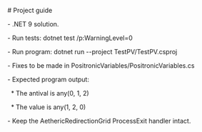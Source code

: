\# Project guide

\- .NET 9 solution.

\- Run tests: dotnet test /p:WarningLevel=0

\- Run program: dotnet run --project TestPV/TestPV.csproj

\- Fixes to be made in PositronicVariables/PositronicVariables.cs

\- Expected program output:

&nbsp; \* The antival is any(0, 1, 2)

&nbsp; \* The value is any(1, 2, 0)

\- Keep the AethericRedirectionGrid ProcessExit handler intact.

